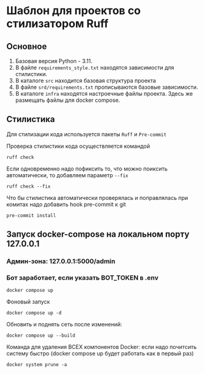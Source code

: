 # Шаблон для проектов со стилизатором Ruff

## Основное

1. Базовая версия Python - 3.11.
2. В файле `requirements_style.txt` находятся зависимости для стилистики.
3. В каталоге `src` находится базовая структура проекта
4. В файле `srd/requirements.txt` прописываются базовые зависимости.
5. В каталоге `infra` находятся настроечные файлы проекта. Здесь же размещать файлы для docker compose.

## Стилистика

Для стилизации кода используется пакеты `Ruff` и `Pre-commit`

Проверка стилистики кода осуществляется командой
```shell
ruff check
```

Если одновременно надо пофиксить то, что можно поиксить автоматически, то добавляем параметр `--fix`
```shell
ruff check --fix
```

Что бы стилистика автоматически проверялась и поправлялась при комитах надо добавить hook pre-commit к git

```shell
pre-commit install
```
## Запуск docker-compose на локальном порту 127.0.0.1
### Админ-зона: 127.0.0.1:5000/admin
### Бот заработает, если указать BOT_TOKEN в .env


```shell
docker compose up
```
Фоновый запуск
```shell
docker compose up -d
```

Обновить и поднять сеть после изменений:
```shell
docker compose up --build
```
Команда для удаления ВСЕХ компонентов Docker:
если надо почитсить систему быстро
(docker compose up будет работать как в первый раз)
```shell
docker system prune -a
```

